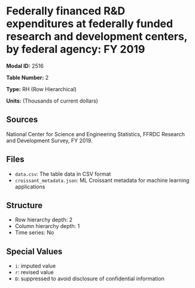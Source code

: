 # Federally financed R&D expenditures at federally funded research and development centers, by federal agency: FY 2019

**Modal ID:** 2516

**Table Number:** 2

**Type:** RH (Row Hierarchical)

**Units:** (Thousands of current dollars)

## Sources

National Center for Science and Engineering Statistics, FFRDC Research and Development Survey, FY 2019.

## Files

- `data.csv`: The table data in CSV format
- `croissant_metadata.json`: ML Croissant metadata for machine learning applications

## Structure

- Row hierarchy depth: 2
- Column hierarchy depth: 1
- Time series: No

## Special Values

- `i`: imputed value
- `r`: revised value
- `D`: suppressed to avoid disclosure of confidential information
